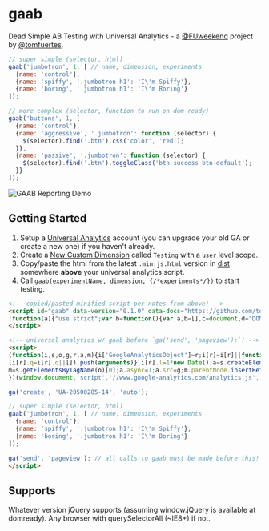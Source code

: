 # gaab

Dead Simple AB Testing with Universal Analytics - a [@FUweekend](https://twitter.com/fuweekend) project by [@tomfuertes](https://twitter.com/thisbetom).

```javascript
// super simple (selector, html)
gaab('jumbotron', 1, [ // name, dimension, experiments
  {name: 'control'},
  {name: 'spiffy', '.jumbotron h1': 'I\'m Spiffy'},
  {name: 'boring', '.jumbotron h1': 'I\'m Boring'}
]);

// more complex (selector, function to run on dom ready)
gaab('buttons', 1, [
  {name: 'control'},
  {name: 'aggressive', '.jumbotron': function (selector) {
    $(selector).find('.btn').css('color', 'red');
  }},
  {name: 'passive', '.jumbotron': function (selector) {
    $(selector).find('.btn').toggleClass('btn-success btn-default');
  }}
]);
```

![GAAB Reporting Demo](http://i.imgur.com/pdLD9cW.gif)

## Getting Started

1. Setup a [Universal Analytics](https://support.google.com/analytics/answer/2817075?hl=en) account (you can upgrade your old GA or create a new one) if you haven't already.
2. Create a [New Custom Dimension](https://support.google.com/analytics/answer/2709829?hl=en) called `Testing` with a `user` level scope.
3. Copy/paste the html from the latest `.min.js.html` version in [dist](./dist/) somewhere **above** your universal analytics script.
4. Call `gaab(experimentName, dimension, {/*experiments*/})` to start testing.

```html
<!-- copied/pasted minified script per notes from above! -->
<script id="gaab" data-version="0.1.0" data-docs="https://github.com/tomfuertes/gaab">
!function(a){"use strict";var b=function(){var a,b=[],c=document,d="DOMContentLoaded",e=/^loaded|^i|^c/.test(c.readyState);return e||c.addEventListener(d,a=function(){for(c.removeEventListener(d,a),e=1;a=b.shift();)a()}),function(a){e?a():b.push(a)}}();a.gaab=function(a,c,d){ga(function(e){var f=e.get("clientId"),g=parseFloat(f,10)%100/100,h=d[Math.floor(g*d.length)];ga("set","dimension"+c,a+": "+d.name);var i=function(a,b){return function(){"function"==typeof b?b(a):"undefined"!=typeof jQuery?jQuery(a).html(b):document.querySelectorAll(a).innerHTML=b}};for(var j in h)if(h.hasOwnProperty(j)&&"name"!==j){var k=h[j];b(i(j,k))}})}}(window);
</script>

<!-- universal analytics w/ gaab before `ga('send', 'pageview');`! -->
<script>
(function(i,s,o,g,r,a,m){i['GoogleAnalyticsObject']=r;i[r]=i[r]||function(){
(i[r].q=i[r].q||[]).push(arguments)},i[r].l=1*new Date();a=s.createElement(o),
m=s.getElementsByTagName(o)[0];a.async=1;a.src=g;m.parentNode.insertBefore(a,m)
})(window,document,'script','//www.google-analytics.com/analytics.js','ga');

ga('create', 'UA-20500285-14', 'auto');

// super simple (selector, html)
gaab('jumbotron', 1, [ // name, dimension, experiments
  {name: 'control'},
  {name: 'spiffy', '.jumbotron h1': 'I\'m Spiffy'},
  {name: 'boring', '.jumbotron h1': 'I\'m Boring'}
]);

ga('send', 'pageview'); // all calls to gaab must be made before this!
</script>
```

## Supports

Whatever version jQuery supports (assuming window.jQuery is available at domready). Any browser with querySelectorAll (~IE8+) if not.
